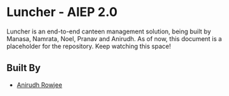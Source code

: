# Luncher - AIEP 2.0

Luncher is an end-to-end canteen management solution, being built by Manasa, Namrata, Noel, Pranav and Anirudh. As of now, this document is a placeholder for the repository. Keep watching this space!

## Built By
* [Anirudh Rowjee](https://www.github.com/anirudhRowjee)
